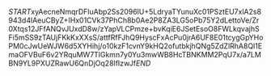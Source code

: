 $START$xyAecneNmqrDFluAbp2Ss2096lU+5LdryaTYunuXc01PSztEU7xlA2s8943d4lAeuCByZ+IHx01CVk37PhCh8b0Ae2P8ZA3LG5oPb75Y2dLettoVe/Zr0Xtqs12JFfANQvJUxdD8w/zYapVLCPmze+bvKqiE6JSetEsoO8FWLkqvajhSFi5mSS9zTAUjFKkKxXXsS/attfRfFJhQ9HyscFxAcPu0jrA6UF8E01tcygGpYHoPM0cJwUeWJW6d5XYHihj/o10kzF1cvnY9kHQ2ofutbkjhQNg5ZdZlRhA8Ql1EmaOFVBuF6v2YRquMW7TlGkmn7y0Yu3mwWB8HcTBNKMM2PqU7x/a7LMBN9YL9PXUZRawU6QnDjOq28lfIzwJf$END$
